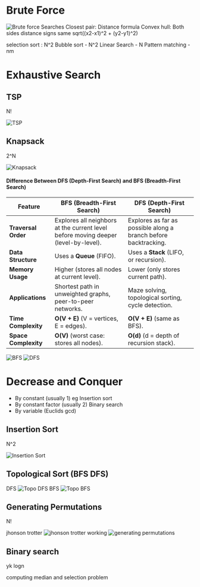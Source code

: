 # Brute Force

![Brute force Searches](https://github.com/user-attachments/assets/c424383b-e619-4f1d-aa68-844590f8b8a5)
Closest pair: Distance formula
Convex hull: Both sides distance signs same
sqrt((x2-x1)^2 + (y2-y1)^2)

selection sort : N^2
Bubble sort - N^2
Linear Search - N
Pattern matching - nm

# Exhaustive Search

## TSP

N!

![TSP](https://github.com/user-attachments/assets/85dd5a97-6116-46b9-9ad7-39c543249623)

## Knapsack

2^N

![Knapsack](https://github.com/user-attachments/assets/c37d4182-27a9-4f68-8e1a-de19e8c8d58d)

#### Difference Between DFS (Depth-First Search) and BFS (Breadth-First Search)

| Feature              | **BFS (Breadth-First Search)**                                                     | **DFS (Depth-First Search)**                                    |
| -------------------- | ---------------------------------------------------------------------------------- | --------------------------------------------------------------- |
| **Traversal Order**  | Explores all neighbors at the current level before moving deeper (level-by-level). | Explores as far as possible along a branch before backtracking. |
| **Data Structure**   | Uses a **Queue** (FIFO).                                                           | Uses a **Stack** (LIFO, or recursion).                          |
| **Memory Usage**     | Higher (stores all nodes at current level).                                        | Lower (only stores current path).                               |
| **Applications**     | Shortest path in unweighted graphs, peer-to-peer networks.                         | Maze solving, topological sorting, cycle detection.             |
| **Time Complexity**  | **O(V + E)** (V = vertices, E = edges).                                            | **O(V + E)** (same as BFS).                                     |
| **Space Complexity** | **O(V)** (worst case: stores all nodes).                                           | **O(d)** (d = depth of recursion stack).                        |

![BFS](https://github.com/user-attachments/assets/528be910-eb87-4364-aaaa-e09ebc1ba376)
![DFS](https://github.com/user-attachments/assets/43376cb0-a70f-4d42-9c70-95c65bb66a33)

# Decrease and Conquer

- By constant (usually 1) eg Insertion sort
- By constant factor (usually 2) Binary search
- By variable (Euclids gcd)

## Insertion Sort

N^2

![Insertion Sort](https://github.com/user-attachments/assets/6eeeca2f-3112-4ed7-9834-532f9ba889a8)

## Topological Sort (BFS DFS)

DFS
![Topo DFS](https://github.com/user-attachments/assets/94c98da9-5543-453b-aac0-3c72b050d5ea)
BFS
![Topo BFS](https://github.com/user-attachments/assets/c7da0474-3beb-4645-9aba-0310c6390c06)

## Generating Permutations

N!

jhonson trotter
![jhonson trotter](https://github.com/user-attachments/assets/311c67d8-8974-406d-b232-d12db4e1deed)
working
![generating permutations](https://github.com/user-attachments/assets/5ad34c94-19b3-40ea-bc46-dbd6b800d3df)

## Binary search

yk
logn

computing median and selection problem
